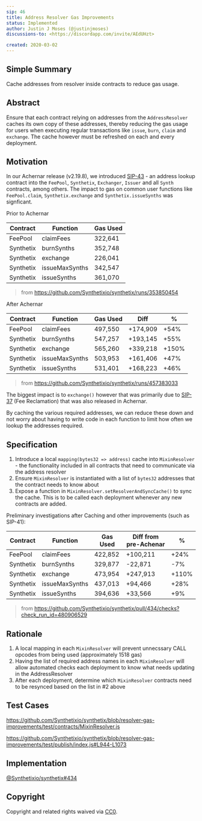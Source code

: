 ```yaml
---
sip: 46
title: Address Resolver Gas Improvements
status: Implemented
author: Justin J Moses (@justinjmoses)
discussions-to: <https://discordapp.com/invite/AEdUHzt>

created: 2020-03-02
---
```


<!--You can leave these HTML comments in your merged SIP and delete the visible duplicate text guides, they will not appear and may be helpful to refer to if you edit it again. This is the suggested template for new SIPs. Note that an SIP number will be assigned by an editor. When opening a pull request to submit your SIP, please use an abbreviated title in the filename, `sip-draft_title_abbrev.md`. The title should be 44 characters or less.-->

## Simple Summary

<!--"If you can't explain it simply, you don't understand it well enough." Provide a simplified and layman-accessible explanation of the SIP.-->

Cache addresses from resolver inside contracts to reduce gas usage.

## Abstract

<!--A short (~200 word) description of the technical issue being addressed.-->

Ensure that each contract relying on addresses from the `AddressResolver` caches its own copy of these addresses, thereby reducing the gas usage for users when executing regular transactions like `issue`, `burn`, `claim` and `exchange`. The cache however must be refreshed on each and every deployment.

## Motivation

<!--The motivation is critical for SIPs that want to change Synthetix. It should clearly explain why the existing protocol specification is inadequate to address the problem that the SIP solves. SIP submissions without sufficient motivation may be rejected outright.-->

In our Achernar release (v2.19.8), we introduced [SIP-43](./sip-43.md) - an address lookup contract into the `FeePool`, `Synthetix`, `Exchanger`, `Issuer` and all `Synth` contracts, among others. The impact to gas on common user functions like `FeePool.claim`, `Synthetix.exchange` and `Synthetix.issueSynths` was signficant.

Prior to Achernar

| Contract  | Function       | Gas Used |
| --------- | -------------- | -------- |
| FeePool   | claimFees      | 322,641  |
| Synthetix | burnSynths     | 352,748  |
| Synthetix | exchange       | 226,041  |
| Synthetix | issueMaxSynths | 342,547  |
| Synthetix | issueSynths    | 361,070  |

> from https://github.com/Synthetixio/synthetix/runs/353850454

After Achernar

| Contract  | Function       | Gas Used | Diff     | %     |
| --------- | -------------- | -------- | -------- | ----- |
| FeePool   | claimFees      | 497,550  | +174,909 | +54%  |
| Synthetix | burnSynths     | 547,257  | +193,145 | +55%  |
| Synthetix | exchange       | 565,260  | +339,218 | +150% |
| Synthetix | issueMaxSynths | 503,953  | +161,406 | +47%  |
| Synthetix | issueSynths    | 531,401  | +168,223 | +46%  |

> from https://github.com/Synthetixio/synthetix/runs/457383033

The biggest impact is to `exchange()` however that was primarily due to [SIP-37](./sip-37.md) (Fee Reclamation) that was also released in Achernar.

By caching the various required addresses, we can reduce these down and not worry about having to write code in each function to limit how often we lookup the addresses required.

## Specification

<!--The technical specification should describe the syntax and semantics of any new feature.-->

1. Introduce a local `mapping(bytes32 => address)` cache into `MixinResolver` - the functionality included in all contracts that need to communicate via the address resolver
2. Ensure `MixinResolver` is instantiated with a list of `bytes32` addresses that the contract needs to know about
3. Expose a function in `MixinResolver.setResolverAndSyncCache()` to sync the cache. This is to be called each deployment whenever any new contracts are added.

Preliminary investigations after Caching and other improvements (such as SIP-41):

| Contract  | Function       | Gas Used | Diff from pre-Achenar | %     |
| --------- | -------------- | -------- | --------------------- | ----- |
| FeePool   | claimFees      | 422,852  | +100,211              | +24%  |
| Synthetix | burnSynths     | 329,877  | -22,871               | -7%   |
| Synthetix | exchange       | 473,954  | +247,913              | +110% |
| Synthetix | issueMaxSynths | 437,013  | +94,466               | +28%  |
| Synthetix | issueSynths    | 394,636  | +33,566               | +9%   |

> from https://github.com/Synthetixio/synthetix/pull/434/checks?check_run_id=480906529

## Rationale

<!--The rationale fleshes out the specification by describing what motivated the design and why particular design decisions were made. It should describe alternate designs that were considered and related work, e.g. how the feature is supported in other languages. The rationale may also provide evidence of consensus within the community, and should discuss important objections or concerns raised during discussion.-->

1. A local mapping in each `MixinResolver` will prevent unnecssary CALL opcodes from being used (approximately 1518 gas)
2. Having the list of required address names in each `MixinResolver` will allow automated checks each deployment to know what needs updating in the AddressResolver
3. After each deployment, determine which `MixinResolver` contracts need to be resynced based on the list in #2 above

## Test Cases

<!--Test cases for an implementation are mandatory for SIPs but can be included with the implementation..-->

https://github.com/Synthetixio/synthetix/blob/resolver-gas-improvements/test/contracts/MixinResolver.js

https://github.com/Synthetixio/synthetix/blob/resolver-gas-improvements/test/publish/index.js#L944-L1073

## Implementation

<!--The implementations must be completed before any SIP is given status "Implemented", but it need not be completed before the SIP is "Approved". While there is merit to the approach of reaching consensus on the specification and rationale before writing code, the principle of "rough consensus and running code" is still useful when it comes to resolving many discussions of API details.-->

[@Synthetixio/synthetix#434](https://github.com/Synthetixio/synthetix/pull/434)

## Copyright

Copyright and related rights waived via [CC0](https://creativecommons.org/publicdomain/zero/1.0/).
